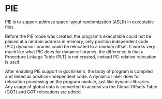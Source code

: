 # PIE

PIE is to support address space layout randomization (ASLR) in executable files.

Before the PIE mode was created, the program's executable could not be placed at a random address in memory,
only position independent code (PIC) dynamic libraries could be relocated to a random offset.
It works very much like what PIC does for dynamic libraries, the difference is that a Procedure Linkage Table (PLT) is not created,
instead PC-relative relocation is used.

After enabling PIE support in gcc/linkers, the body of program is compiled and linked as position-independent code.
A dynamic linker does full relocation processing on the program module, just like dynamic libraries.
Any usage of global data is converted to access via the Global Offsets Table (GOT) and GOT relocations are added.
